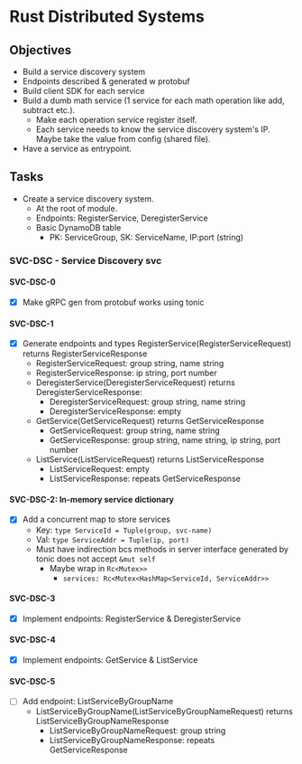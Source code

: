 # Rust Distributed Systems

## Objectives

- Build a service discovery system
- Endpoints described & generated w protobuf
- Build client SDK for each service
- Build a dumb math service (1 service for each math operation like add, subtract etc.).
  - Make each operation service register itself.
  - Each service needs to know the service discovery system's IP. Maybe take the value from config (shared file).
- Have a service as entrypoint.

## Tasks
- Create a service discovery system.
  - At the root of module.
  - Endpoints: RegisterService, DeregisterService
  - Basic DynamoDB table
    - PK: ServiceGroup, SK: ServiceName, IP:port (string)

### SVC-DSC - Service Discovery svc

#### SVC-DSC-0

- [x] Make gRPC gen from protobuf works using tonic

#### SVC-DSC-1

- [x] Generate endpoints and types RegisterService(RegisterServiceRequest) returns RegisterServiceResponse
    - RegisterServiceRequest: group string, name string
    - RegisterServiceResponse: ip string, port number
  - DeregisterService(DeregisterServiceRequest) returns DeregisterServiceResponse:
    - DeregisterServiceRequest: group string, name string
    - DeregisterServiceResponse: empty
  - GetService(GetServiceRequest) returns GetServiceResponse
    - GetServiceRequest: group string, name string
    - GetServiceResponse: group string, name string, ip string, port number
  - ListService(ListServiceRequest) returns ListServiceResponse
    - ListServiceRequest: empty
    - ListServiceResponse: repeats GetServiceResponse

#### SVC-DSC-2: In-memory service dictionary

- [x] Add a concurrent map to store services
  - Key: `type ServiceId = Tuple(group, svc-name)`
  - Val: `type ServiceAddr = Tuple(ip, port)`
  - Must have indirection bcs methods in server interface generated by tonic does not accept `&mut self`
    - Maybe wrap in `Rc<Mutex>>`
      - `services: Rc<Mutex<HashMap<ServiceId, ServiceAddr>>`

#### SVC-DSC-3 

- [x] Implement endpoints: RegisterService & DeregisterService

#### SVC-DSC-4

- [x] Implement endpoints: GetService & ListService

#### SVC-DSC-5

- [ ] Add endpoint: ListServiceByGroupName
  - ListServiceByGroupName(ListServiceByGroupNameRequest) returns ListServiceByGroupNameResponse
    - ListServiceByGroupNameRequest: group string
    - ListServiceByGroupNameResponse: repeats GetServiceResponse
